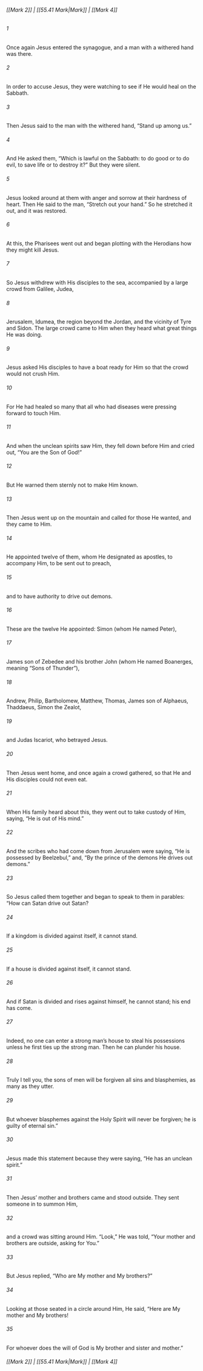 
###### [[Mark 2]] | [[55.41 Mark|Mark]] | [[Mark 4]]

###### 1
Once again Jesus entered the synagogue, and a man with a withered hand was there.
###### 2
In order to accuse Jesus, they were watching to see if He would heal on the Sabbath.
###### 3
Then Jesus said to the man with the withered hand, “Stand up among us.”
###### 4
And He asked them, “Which is lawful on the Sabbath: to do good or to do evil, to save life or to destroy it?” But they were silent.
###### 5
Jesus looked around at them with anger and sorrow at their hardness of heart. Then He said to the man, “Stretch out your hand.” So he stretched it out, and it was restored.
###### 6
At this, the Pharisees went out and began plotting with the Herodians how they might kill Jesus.
###### 7
So Jesus withdrew with His disciples to the sea, accompanied by a large crowd from Galilee, Judea,
###### 8
Jerusalem, Idumea, the region beyond the Jordan, and the vicinity of Tyre and Sidon. The large crowd came to Him when they heard what great things He was doing.
###### 9
Jesus asked His disciples to have a boat ready for Him so that the crowd would not crush Him.
###### 10
For He had healed so many that all who had diseases were pressing forward to touch Him.
###### 11
And when the unclean spirits saw Him, they fell down before Him and cried out, “You are the Son of God!”
###### 12
But He warned them sternly not to make Him known.
###### 13
Then Jesus went up on the mountain and called for those He wanted, and they came to Him.
###### 14
He appointed twelve of them, whom He designated as apostles, to accompany Him, to be sent out to preach,
###### 15
and to have authority to drive out demons.
###### 16
These are the twelve He appointed: Simon (whom He named Peter),
###### 17
James son of Zebedee and his brother John (whom He named Boanerges, meaning “Sons of Thunder”),
###### 18
Andrew, Philip, Bartholomew, Matthew, Thomas, James son of Alphaeus, Thaddaeus, Simon the Zealot,
###### 19
and Judas Iscariot, who betrayed Jesus.
###### 20
Then Jesus went home, and once again a crowd gathered, so that He and His disciples could not even eat.
###### 21
When His family heard about this, they went out to take custody of Him, saying, “He is out of His mind.”
###### 22
And the scribes who had come down from Jerusalem were saying, “He is possessed by Beelzebul,” and, “By the prince of the demons He drives out demons.”
###### 23
So Jesus called them together and began to speak to them in parables: “How can Satan drive out Satan?
###### 24
If a kingdom is divided against itself, it cannot stand.
###### 25
If a house is divided against itself, it cannot stand.
###### 26
And if Satan is divided and rises against himself, he cannot stand; his end has come.
###### 27
Indeed, no one can enter a strong man’s house to steal his possessions unless he first ties up the strong man. Then he can plunder his house.
###### 28
Truly I tell you, the sons of men will be forgiven all sins and blasphemies, as many as they utter.
###### 29
But whoever blasphemes against the Holy Spirit will never be forgiven; he is guilty of eternal sin.”
###### 30
Jesus made this statement because they were saying, “He has an unclean spirit.”
###### 31
Then Jesus’ mother and brothers came and stood outside. They sent someone in to summon Him,
###### 32
and a crowd was sitting around Him. “Look,” He was told, “Your mother and brothers are outside, asking for You.”
###### 33
But Jesus replied, “Who are My mother and My brothers?”
###### 34
Looking at those seated in a circle around Him, He said, “Here are My mother and My brothers!
###### 35
For whoever does the will of God is My brother and sister and mother.”

###### [[Mark 2]] | [[55.41 Mark|Mark]] | [[Mark 4]]
